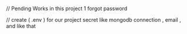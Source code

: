 // Pending Works in this project 
1 forgot password

// create ( .env ) for our project secret like mongodb connection , email , and like that 